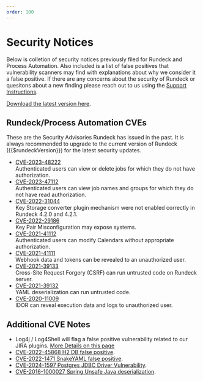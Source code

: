 ```yaml
---
order: 100
---
```


# Security Notices

Below is colletion of security notices previously filed for Rundeck and Process Automation.  Also included is a list of false positives that vulnerability scanners may find with explanations about why we consider it a false positive.  If there are any concerns about the security of Rundeck or quesitons about a new finding please reach out to us using the [Support Instructions](/about/getting-help.md).

[Download the latest version here](https://download.rundeck.com).

## Rundeck/Process Automation CVEs

These are the Security Advisories Rundeck has issued in the past.  It is always recommended to upgrade to the current version of Rundeck ({{$rundeckVersion}}) for the latest security updates.

* [CVE-2023-48222](cve-2023-48222.md)<br>
    Authenticated users can view or delete jobs for which they do not have authorization.
* [CVE-2023-47112](cve-2023-47112.md)<br>
    Authenticated users can view job names and groups for which they do not have read authorization.
* [CVE-2022-31044](cve-2022-31044.md)<br>
    Key Storage converter plugin mechanism were not enabled correctly in Rundeck 4.2.0 and 4.2.1.
* [CVE-2022-29186](cve-2022-29186.md)<br>
    Key Pair Misconfiguration may expose systems.
* [CVE-2021-41112](cve-2021-41112.md)<br>
    Authenticated users can modify Calendars without appropriate authorization.
* [CVE-2021-41111](cve-2021-41111.md)<br>
    Webhook data and tokens can be revealed to an unauthorized user.
* [CVE-2021-39133](cve-2021-39133.md)<br>
    Cross-Site Request Forgery (CSRF) can run untrusted code on Rundeck server.
* [CVE-2021-39132](cve-2021-39132.md)<br>
    YAML deserialization can run untrusted code.
* [CVE-2020-11009](cve-2020-11009.md)<br>
    IDOR can reveal execution data and logs to unauthorized user.

## Additional CVE Notes

* Log4j / Log4Shell will flag a false positive vulnerability related to our JIRA plugins. [More Details on this page](log4j.md)
* [CVE-2022-45868 H2 DB false positive](cve-2022-45868.md).
* [CVE-2022-1471 SnakeYAML false positive](cve-2022-1471.md).
* [CVE-2024-1597 Postgres JDBC Driver Vulnerability](cve-2024-1597.md).
* [CVE-2016-1000027 Spring Unsafe Java deserialization](cve-2016-1000027.md).